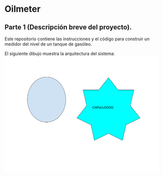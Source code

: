 # **Oilmeter**

## **Parte 1** (Descripción breve del proyecto).

Este repositorio contiene las instrucciones y el código para construir un medidor del nivel de un tanque de gasóleo.

El siguiente dibujo muestra la arquitectura del sistema:
![Mi dibujo](./dibujo.png)
